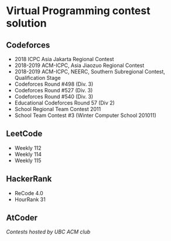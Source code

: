 # Virtual Programming contest solution

## Codeforces
* 2018 ICPC Asia Jakarta Regional Contest
* 2018-2019 ACM-ICPC, Asia Jiaozuo Regional Contest  
* 2018-2019 ACM-ICPC, NEERC, Southern Subregional Contest, Qualification Stage  
* Codeforces Round #498 (Div. 3)  
* Codeforces Round #527 (Div. 3) 
* Codeforces Round #540 (Div. 3)
* Educational Codeforces Round 57 (Div 2)  
* School Regional Team Contest 2011  
* School Team Contest #3 (Winter Computer School 201011)

## LeetCode

* Weekly 112  
* Weekly 114  
* Weekly 115  

## HackerRank

* ReCode 4.0  
* HourRank 31  

## AtCoder

<i>Contests hosted by UBC ACM club</i>

